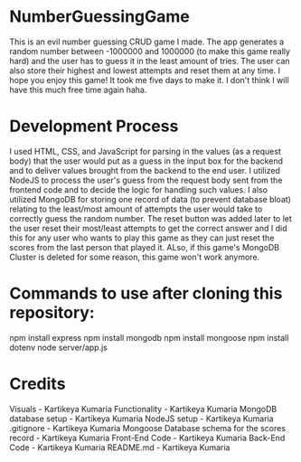 # NumberGuessingGame
This is an evil number guessing CRUD game I made. The app generates a random number between -1000000 and 1000000 (to make this game really hard) and the user has to guess it in the least amount of tries. The user can also store their highest and lowest attempts and reset them at any time. I hope you enjoy this game! It took me five days to make it. I don't think I will have this much free time again haha.

# Development Process
I used HTML, CSS, and JavaScript for parsing in the values (as a request body) that the user would put as a guess in the input box for the backend and to deliver values brought from the backend to the end user. I utilized NodeJS to process the user's guess from the request body sent from the frontend code and to decide the logic for handling such values. I also utilized MongoDB for storing one record of data (to prevent database bloat) relating to the least/most amount of attempts the user would take to correctly guess the random number. The reset button was added later to let the user reset their most/least attempts to get the correct answer and I did this for any user who wants to play this game as they can just reset the scores from the last person that played it. ALso, if this game's MongoDB Cluster is deleted for some reason, this game won't work anymore. 

# Commands to use after cloning this repository:
npm install express
npm install mongodb
npm install mongoose
npm install dotenv
node server/app.js

# Credits
Visuals - Kartikeya Kumaria
Functionality - Kartikeya Kumaria
MongoDB database setup - Kartikeya Kumaria
NodeJS setup - Kartikeya Kumaria
.gitignore - Kartikeya Kumaria
Mongoose Database schema for the scores record - Kartikeya Kumaria
Front-End Code - Kartikeya Kumaria
Back-End Code - Kartikeya Kumaria
README.md - Kartikeya Kumaria
